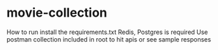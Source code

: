 # movie-collection

How to run 
install the requirements.txt
Redis, Postgres is required
Use postman collection included in root to hit apis or see sample responses
